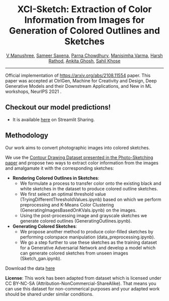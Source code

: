 <div align="center">
  
# XCI-Sketch: Extraction of Color Information from Images for Generation of Colored Outlines and Sketches
[V Manushree](https://github.com/manushree635), [Sameer Saxena](https://github.com/Sampai28), [Parna Chowdhury](https://github.com/ParnaChowdhury), [Manisimha Varma](https://github.com/Simha55), [Harsh Rathod](https://github.com/thecreator-hr), [Ankita Ghosh](https://github.com/ankitaghosh9), [Sahil Khose](https://github.com/sahilkhose)
 
</div>

--------------------------------------------------------------------------------------------

Official implementation of https://arxiv.org/abs/2108.11554 paper.
This paper was accepted at CtrlGen, Machine for Creativity and Design, Deep Generative Models and their Downstream Applications, and New in ML workshops, NeurIPS 2021 .

## Checkout our model predictions!
- It is available [here](https://share.streamlit.io/sampai28/generatedsketches/main) on Streamlit Sharing.

## Methodology

Our work aims to convert photographic images into colored sketches. 
 
We use the [Contour Drawing Dataset presented in the Photo-Sketching paper](http://www.cs.cmu.edu/~mengtial/proj/sketch/) and propose two ways to extract color information from the images and amalgamate it with the corresponding sketches: 
- **Rendering Colored Outlines in Sketches**: 
  - We formulate a process to transfer color onto the existing black and white sketches in the dataset to produce colored outline sketches. 
  - We first select an optimal threshold value (TryingDifferentThresholdValues.ipynb) based on which we perform preprocessing and K-Means Color Clustering (GeneratingImagesBasedOnKVals.ipynb) on the images. 
  - Using the post-processing image and grayscale sketches we generate colored outlines (GeneratingOutlines.ipynb).
- **Generating Colored Sketches**: 
  - We propose another method to produce color-filled sketches by performing colorspace manipulation (data_preprocessing.ipynb). 
  - We go a step further to use these sketches as the training dataset for a Generative Adversarial Network and develop a model which can generate colored sketches from unseen images (Sketch_gan.ipynb).

Download the data [here](https://drive.google.com/drive/folders/11Eg4DZDWptyRdel3UH_5wsAMmGy0zzU2?usp=sharing)

**License**: This work has been adapted from dataset which is licensed under CC BY-NC-SA (Attribution-NonCommercial-ShareAlike). That means you can use this dataset for non-commerical purposes and your adapted work should be shared under similar conditions.




